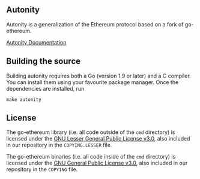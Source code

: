 ## Autonity

Autonity is a generalization of the Ethereum protocol based on a fork of go-ethereum.

[Autonity Documentation](https://docs.autonity.io)

## Building the source

Building autonity requires both a Go (version 1.9 or later) and a C compiler.
You can install them using your favourite package manager.
Once the dependencies are installed, run

    make autonity

## License

The go-ethereum library (i.e. all code outside of the `cmd` directory) is licensed under the
[GNU Lesser General Public License v3.0](https://www.gnu.org/licenses/lgpl-3.0.en.html), also
included in our repository in the `COPYING.LESSER` file.

The go-ethereum binaries (i.e. all code inside of the `cmd` directory) is licensed under the
[GNU General Public License v3.0](https://www.gnu.org/licenses/gpl-3.0.en.html), also included
in our repository in the `COPYING` file.
